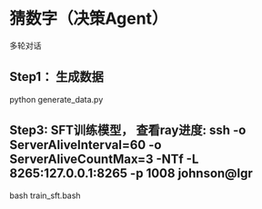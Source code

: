 # 猜数字（决策Agent）
多轮对话

## Step1： 生成数据
python generate_data.py

## Step3: SFT训练模型， 查看ray进度: ssh -o ServerAliveInterval=60 -o ServerAliveCountMax=3 -NTf -L 8265:127.0.0.1:8265 -p 1008 johnson@lgr
bash train_sft.bash
